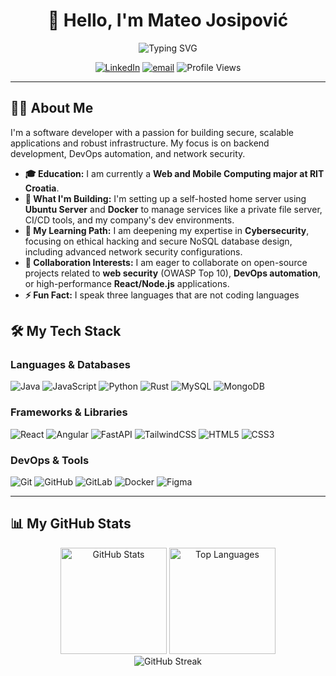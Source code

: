 <div align="center">

# 👋 Hello, I'm Mateo Josipović

<img src="https://readme-typing-svg.herokuapp.com?font=Fira+Code&size=24&duration=3000&pause=1000&color=2196F3&center=true&vCenter=true&width=435&lines=Software+Developer;Web+%26+Mobile+Computing+Student;DevOps+%26+Security+Enthusiast" alt="Typing SVG" />

<br>

[![LinkedIn](https://img.shields.io/badge/LinkedIn-%230077B5.svg?style=for-the-badge&logo=linkedin&logoColor=white)](https://linkedin.com/in/mateo-josipovic-235607342/)
[![email](https://img.shields.io/badge/Email-D14836?style=for-the-badge&logo=gmail&logoColor=white)](mailto:Mateo.Josipovic@proton.me)
<img src="https://komarev.com/ghpvc/?username=MateoJosip22&style=for-the-badge&color=blue" alt="Profile Views" />

</div>

---

## 👨‍💻 About Me

I'm a software developer with a passion for building secure, scalable applications and robust infrastructure. My focus is on backend development, DevOps automation, and network security.

* **🎓 Education:** I am currently a **Web and Mobile Computing major at RIT Croatia**.
* **🔭 What I'm Building:** I'm setting up a self-hosted home server using **Ubuntu Server** and **Docker** to manage services like a private file server, CI/CD tools, and my company's dev environments.
* **🌱 My Learning Path:** I am deepening my expertise in **Cybersecurity**, focusing on ethical hacking and secure NoSQL database design, including advanced network security configurations.
* **🤝 Collaboration Interests:** I am eager to collaborate on open-source projects related to **web security** (OWASP Top 10), **DevOps automation**, or high-performance **React/Node.js** applications.
* **⚡ Fun Fact:** I speak three languages that are not coding languages

## 🛠️ My Tech Stack

### Languages & Databases
![Java](https://img.shields.io/badge/java-%23ED8B00.svg?style=for-the-badge&logo=openjdk&logoColor=white)
![JavaScript](https://img.shields.io/badge/javascript-%23323330.svg?style=for-the-badge&logo=javascript&logoColor=%23F7DF1E)
![Python](https://img.shields.io/badge/python-3670A0?style=for-the-badge&logo=python&logoColor=ffdd54)
![Rust](https://img.shields.io/badge/rust-%23000000.svg?style=for-the-badge&logo=rust&logoColor=white)
![MySQL](https://img.shields.io/badge/mysql-4479A1.svg?style=for-the-badge&logo=mysql&logoColor=white)
![MongoDB](https://img.shields.io/badge/MongoDB-%234ea94b.svg?style=for-the-badge&logo=mongodb&logoColor=white)

### Frameworks & Libraries
![React](https://img.shields.io/badge/react-%2320232a.svg?style=for-the-badge&logo=react&logoColor=%2361DAFB)
![Angular](https://img.shields.io/badge/angular-%23DD0031.svg?style=for-the-badge&logo=angular&logoColor=white)
![FastAPI](https://img.shields.io/badge/FastAPI-005571?style=for-the-badge&logo=fastapi)
![TailwindCSS](https://img.shields.io/badge/tailwindcss-%2338B2AC.svg?style=for-the-badge&logo=tailwind-css&logoColor=white)
![HTML5](https://img.shields.io/badge/html5-%23E34F26.svg?style=for-the-badge&logo=html5&logoColor=white)
![CSS3](https://img.shields.io/badge/css3-%231572B6.svg?style=for-the-badge&logo=css3&logoColor=white)

### DevOps & Tools
![Git](https://img.shields.io/badge/git-%23F05033.svg?style=for-the-badge&logo=git&logoColor=white)
![GitHub](https://img.shields.io/badge/github-%23121011.svg?style=for-the-badge&logo=github&logoColor=white)
![GitLab](https://img.shields.io/badge/gitlab-%23181717.svg?style=for-the-badge&logo=gitlab&logoColor=white)
![Docker](https://img.shields.io/badge/docker-%232496ED.svg?style=for-the-badge&logo=docker&logoColor=white)
![Figma](https://img.shields.io/badge/figma-%23F24E1E.svg?style=for-the-badge&logo=figma&logoColor=white)

---

## 📊 My GitHub Stats

<div align="center">
  <img src="https://github-readme-stats.vercel.app/api?username=MateoJosip22&theme=blue_navy&hide_border=false&show_icons=true" alt="GitHub Stats" height="170" />
  
  <img src="https://github-readme-stats.vercel.app/api/top-langs/?username=MateoJosip22&theme=blue_navy&hide_border=false&layout=compact" alt="Top Languages" height="170" />
  <br/>
  <img src="https://nirzak-streak-stats.vercel.app/?user=MateoJosip22&theme=blue_navy&hide_border=false" alt="GitHub Streak" />
</div>
